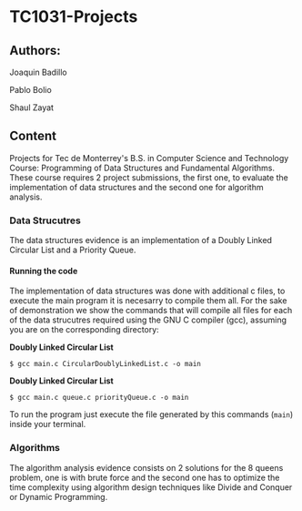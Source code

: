 # TC1031-Projects

## Authors:
Joaquin Badillo

Pablo Bolio

Shaul Zayat

## Content
Projects for Tec de Monterrey's B.S. in Computer Science and Technology Course: 
Programming of Data Structures and Fundamental Algorithms. These course requires
2 project submissions, the first one, to evaluate the implementation of data 
structures and the second one for algorithm analysis.

### Data Strucutres
The data structures evidence is an implementation of a Doubly Linked Circular List
and a Priority Queue.

#### Running the code
The implementation of data structures was done with additional c files, to execute the main program it is necesarry to compile them all. For the sake of demonstration we show the commands that will compile all files for each of the data strucutres required using the GNU C compiler (gcc), assuming you are on the corresponding directory:

**Doubly Linked Circular List**
```
$ gcc main.c CircularDoublyLinkedList.c -o main
```

**Doubly Linked Circular List**
```
$ gcc main.c queue.c priorityQueue.c -o main
```
To run the program just execute the file generated by this commands (`main`) inside your terminal.

### Algorithms
The algorithm analysis evidence consists on 2 solutions for the 8 queens problem,
one is with brute force and the second one has to optimize the time complexity
using algorithm design techniques like Divide and Conquer or Dynamic Programming.
